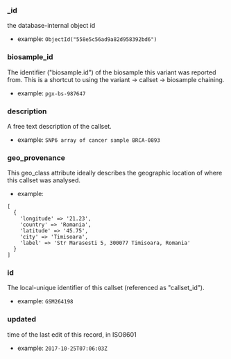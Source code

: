 
### _id

the database-internal object id

* example: `ObjectId("558e5c56ad9a82d958392bd6")`

### biosample_id

The identifier ("biosample.id") of the biosample this variant was reported from. This is a shortcut to using the variant -> callset -> biosample chaining.

* example: `pgx-bs-987647`

### description

A free text description of the callset.

* example: `SNP6 array of cancer sample BRCA-0893`

### geo_provenance

This geo_class attribute ideally describes the geographic location of where this callset was analysed.


* example: 
```
[
  {
    'longitude' => '21.23',
    'country' => 'Romania',
    'latitude' => '45.75',
    'city' => 'Timisoara',
    'label' => 'Str Marasesti 5, 300077 Timisoara, Romania'
  }
]

```

### id

The local-unique identifier of this callset (referenced as "callset_id").

* example: `GSM264198`

### updated

time of the last edit of this record, in ISO8601

* example: `2017-10-25T07:06:03Z`

